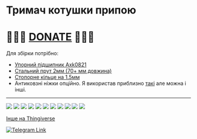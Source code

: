 # Тримач котушки припою



# 🍩🍩🍩 [DONATE](https://send.monobank.ua/jar/8GPxyGjM8E) 🍩🍩🍩


Для збірки потрібно:
* [Упорний підшипник Axk0821](https://www.aliexpress.com/item/1005003467230522.html)
* [Стальний прут 2мм (70+ мм довжина)](https://www.aliexpress.com/item/1005005184745746.html)
* [Стопорне кільце на 1.5мм](https://www.aliexpress.com/item/1005002978114679.html)
* Антиковзні ніжки опційно. Я використав приблизно [такі](https://www.aliexpress.com/item/1005005528385997.html) але можна і інші.

---

![](/For_soldering/Solder_stand/media/5.jpg)
![](/For_soldering/Solder_stand/media/4.jpg)
![](/For_soldering/Solder_stand/media/3.jpg)
![](/For_soldering/Solder_stand/media/anim1.gif)
![](/For_soldering/Solder_stand/media/6.jpg)
![](/For_soldering/Solder_stand/media/7.jpg)
![](/For_soldering/Solder_stand/media/8.jpg)
![](/For_soldering/Solder_stand/media/9.jpg)
![](/For_soldering/Solder_stand/media/10.jpg)
![](/For_soldering/Solder_stand/media/1.jpg)
![](/For_soldering/Solder_stand/media/2.jpg)



[Інше на Thingiverse](https://www.thingiverse.com/dimonick/designs)

<a href="https://t.me/dimonick" target="_blank">
  <img src="https://img.shields.io/badge/Telegram-2CA5E0?style=for-the-badge&logo=telegram&logoColor=white" alt="Telegram Link"/>
</a>